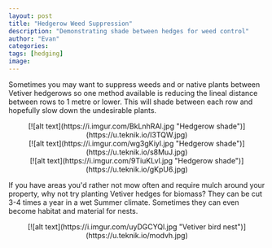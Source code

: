 ```yaml
---
layout: post
title: "Hedgerow Weed Suppression"
description: "Demonstrating shade between hedges for weed control"
author: "Evan"
categories: 
tags: [hedging]
image: 
---
```

Sometimes you may want to suppress weeds and or native plants between Vetiver hedgerows so one method available is reducing the lineal distance between rows to 1 metre or lower. This will shade between each row and hopefully slow down the undesirable plants.

<div style="text-align:center" markdown="1">
[![alt text](https://i.imgur.com/BkLnhRAl.jpg "Hedgerow shade")](https://u.teknik.io/I3TQW.jpg)
</div>

<div style="text-align:center" markdown="1">
[![alt text](https://i.imgur.com/wg3gKiyl.jpg "Hedgerow shade")](https://u.teknik.io/s8MuJ.jpg)
</div>

<div style="text-align:center" markdown="1">
[![alt text](https://i.imgur.com/9TiuKLvl.jpg "Hedgerow shade")](https://u.teknik.io/gKpU6.jpg)
</div>

If you have areas you'd rather not mow often and require mulch around your property, why not try planting Vetiver hedges for biomass? They can be cut 3-4 times a year in a wet Summer climate. Sometimes they can even become habitat and material for nests.

<div style="text-align:center" markdown="1">
[![alt text](https://i.imgur.com/uyDGCYQl.jpg "Vetiver bird nest")](https://u.teknik.io/modvh.jpg)
</div>
